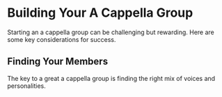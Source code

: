 # Building Your A Cappella Group

Starting an a cappella group can be challenging but rewarding. Here are some key considerations for success.

## Finding Your Members

The key to a great a cappella group is finding the right mix of voices and personalities.
